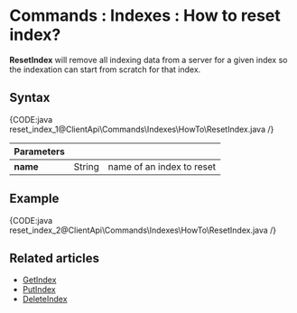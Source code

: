 # Commands : Indexes : How to reset index?

**ResetIndex** will remove all indexing data from a server for a given index so the indexation can start from scratch for that index.

## Syntax

{CODE:java reset_index_1@ClientApi\Commands\Indexes\HowTo\ResetIndex.java /}

| Parameters | | |
| ------------- | ------------- | ----- |
| **name** | String | name of an index to reset |

## Example

{CODE:java reset_index_2@ClientApi\Commands\Indexes\HowTo\ResetIndex.java /}

## Related articles

- [GetIndex](../../../../client-api/commands/indexes/get)  
- [PutIndex](../../../../client-api/commands/indexes/put)  
- [DeleteIndex](../../../../client-api/commands/indexes/delete)  